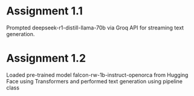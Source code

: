 # Assignment 1.1

Prompted deepseek-r1-distill-llama-70b via Groq API for streaming text generation.

# Assignment 1.2

Loaded pre-trained model falcon-rw-1b-instruct-openorca from Hugging Face using Transformers and performed text generation using pipeline class
